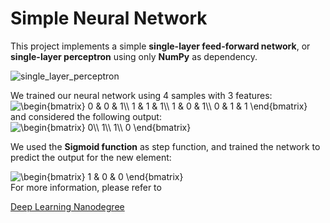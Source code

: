 # Simple Neural Network

This project implements a simple **single-layer feed-forward network**, or **single-layer perceptron** using only **NumPy** as dependency.

![single_layer_perceptron](https://user-images.githubusercontent.com/19690196/29979427-c76ebff8-8f1b-11e7-9f1a-1f1a796a8e90.png)

We trained our neural network using 4 samples with 3 features:
<img src="http://latex.codecogs.com/gif.latex?\begin{bmatrix}&space;0&space;&&space;0&space;&&space;1\\&space;1&space;&&space;1&space;&&space;1\\&space;1&space;&&space;0&space;&&space;1\\&space;0&space;&&space;1&space;&&space;1&space;\end{bmatrix}" title="\begin{bmatrix} 0 & 0 & 1\\ 1 & 1 & 1\\ 1 & 0 & 1\\ 0 & 1 & 1 \end{bmatrix}" />
<br/>
and considered the following output:
<br/>
<img src="http://latex.codecogs.com/gif.latex?\begin{bmatrix}&space;0\\&space;1\\&space;1\\&space;0&space;\end{bmatrix}" title="\begin{bmatrix} 0\\ 1\\ 1\\ 0 \end{bmatrix}" />

We used the **Sigmoid function** as step function, and trained the network to predict the output for the new element:

<img src="http://latex.codecogs.com/gif.latex?\begin{bmatrix}&space;1&space;&&space;0&space;&&space;0&space;\end{bmatrix}" title="\begin{bmatrix} 1 & 0 & 0 \end{bmatrix}" />

<br/>
For more information, please refer to 

[Deep Learning Nanodegree](https://classroom.udacity.com/nanodegrees/nd101/parts/808fb7e7-aa95-4ed2-9040-8cabb07dd232/modules/329a736b-1700-43d4-9bf0-753cc461bebc/lessons/c3dd053a-7660-4fc5-8bdc-53301ac7ce51/concepts/9f6f9683-3f44-43a3-9d5b-f30fad2b6127)